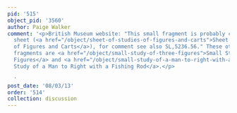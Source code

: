 ```yaml
---
pid: '515'
object_pid: '3560'
author: Paige Walker
comment: '<p>British Museum website: "This small fragment is probably cut from a larger
  sheet (<a href="/object/sheet-of-studies-of-figures-and-carts">Sheet of Studies
  of Figures and Carts</a>), for comment see also SL,5236.56." These other possible
  fragments are <a href="/object/small-study-of-three-figures">Small Study of Three
  Figures</a> and <a href="/object/small-study-of-a-man-to-right-with-a-fishing-rod">Small
  Study of a Man to Right with a Fishing Rod</a>.</p>

  '
post_date: '08/03/13'
order: '514'
collection: discussion
---
```


